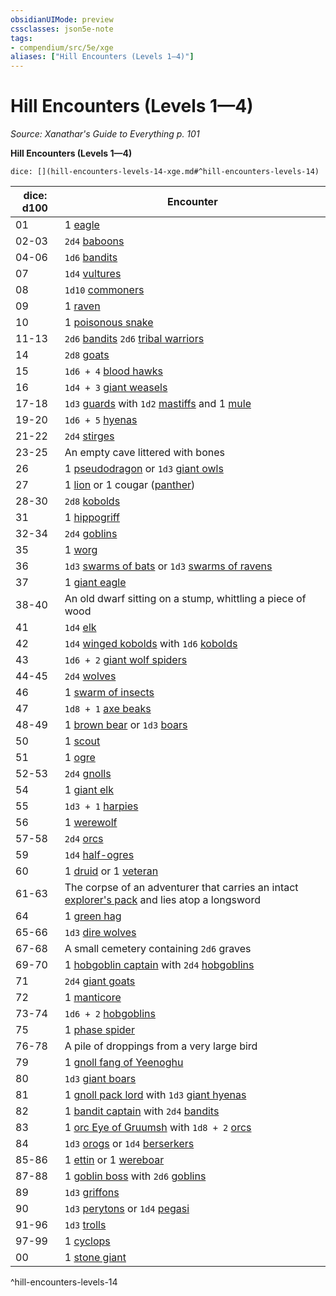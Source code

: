 ```yaml
---
obsidianUIMode: preview
cssclasses: json5e-note
tags:
- compendium/src/5e/xge
aliases: ["Hill Encounters (Levels 1—4)"]
---
```

# Hill Encounters (Levels 1—4)
*Source: Xanathar's Guide to Everything p. 101* 

**Hill Encounters (Levels 1—4)**

`dice: [](hill-encounters-levels-14-xge.md#^hill-encounters-levels-14)`

| dice: d100 | Encounter |
|------------|-----------|
| 01 | 1 [eagle](/2-Mechanics/CLI/bestiary/beast/eagle.md) |
| 02-03 | `2d4` [baboons](/2-Mechanics/CLI/bestiary/beast/baboon.md) |
| 04-06 | `1d6` [bandits](/2-Mechanics/CLI/bestiary/humanoid/bandit.md) |
| 07 | `1d4` [vultures](/2-Mechanics/CLI/bestiary/beast/vulture.md) |
| 08 | `1d10` [commoners](/2-Mechanics/CLI/bestiary/humanoid/commoner.md) |
| 09 | 1 [raven](/2-Mechanics/CLI/bestiary/beast/raven.md) |
| 10 | 1 [poisonous snake](/2-Mechanics/CLI/bestiary/beast/poisonous-snake.md) |
| 11-13 | `2d6` [bandits](/2-Mechanics/CLI/bestiary/humanoid/bandit.md) `2d6` [tribal warriors](/2-Mechanics/CLI/bestiary/humanoid/tribal-warrior.md) |
| 14 | `2d8` [goats](/2-Mechanics/CLI/bestiary/beast/goat.md) |
| 15 | `1d6 + 4` [blood hawks](/2-Mechanics/CLI/bestiary/beast/blood-hawk.md) |
| 16 | `1d4 + 3` [giant weasels](/2-Mechanics/CLI/bestiary/beast/giant-weasel.md) |
| 17-18 | `1d3` [guards](/2-Mechanics/CLI/bestiary/humanoid/guard.md) with `1d2` [mastiffs](/2-Mechanics/CLI/bestiary/beast/mastiff.md) and 1 [mule](/2-Mechanics/CLI/bestiary/beast/mule.md) |
| 19-20 | `1d6 + 5` [hyenas](/2-Mechanics/CLI/bestiary/beast/hyena.md) |
| 21-22 | `2d4` [stirges](/2-Mechanics/CLI/bestiary/beast/stirge.md) |
| 23-25 | An empty cave littered with bones |
| 26 | 1 [pseudodragon](/2-Mechanics/CLI/bestiary/dragon/pseudodragon.md) or `1d3` [giant owls](/2-Mechanics/CLI/bestiary/beast/giant-owl.md) |
| 27 | 1 [lion](/2-Mechanics/CLI/bestiary/beast/lion.md) or 1 cougar ([panther](/2-Mechanics/CLI/bestiary/beast/panther.md)) |
| 28-30 | `2d8` [kobolds](/2-Mechanics/CLI/bestiary/humanoid/kobold.md) |
| 31 | 1 [hippogriff](/2-Mechanics/CLI/bestiary/monstrosity/hippogriff.md) |
| 32-34 | `2d4` [goblins](/2-Mechanics/CLI/bestiary/humanoid/goblin.md) |
| 35 | 1 [worg](/2-Mechanics/CLI/bestiary/monstrosity/worg.md) |
| 36 | `1d3` [swarms of bats](/2-Mechanics/CLI/bestiary/beast/swarm-of-bats.md) or `1d3` [swarms of ravens](/2-Mechanics/CLI/bestiary/beast/swarm-of-ravens.md) |
| 37 | 1 [giant eagle](/2-Mechanics/CLI/bestiary/beast/giant-eagle.md) |
| 38-40 | An old dwarf sitting on a stump, whittling a piece of wood |
| 41 | `1d4` [elk](/2-Mechanics/CLI/bestiary/beast/elk.md) |
| 42 | `1d4` [winged kobolds](/2-Mechanics/CLI/bestiary/humanoid/winged-kobold.md) with `1d6` [kobolds](/2-Mechanics/CLI/bestiary/humanoid/kobold.md) |
| 43 | `1d6 + 2` [giant wolf spiders](/2-Mechanics/CLI/bestiary/beast/giant-wolf-spider.md) |
| 44-45 | `2d4` [wolves](/2-Mechanics/CLI/bestiary/beast/wolf.md) |
| 46 | 1 [swarm of insects](/2-Mechanics/CLI/bestiary/beast/swarm-of-insects.md) |
| 47 | `1d8 + 1` [axe beaks](/2-Mechanics/CLI/bestiary/beast/axe-beak.md) |
| 48-49 | 1 [brown bear](/2-Mechanics/CLI/bestiary/beast/brown-bear.md) or `1d3` [boars](/2-Mechanics/CLI/bestiary/beast/boar.md) |
| 50 | 1 [scout](/2-Mechanics/CLI/bestiary/humanoid/scout.md) |
| 51 | 1 [ogre](/2-Mechanics/CLI/bestiary/giant/ogre.md) |
| 52-53 | `2d4` [gnolls](/2-Mechanics/CLI/bestiary/humanoid/gnoll.md) |
| 54 | 1 [giant elk](/2-Mechanics/CLI/bestiary/beast/giant-elk.md) |
| 55 | `1d3 + 1` [harpies](/2-Mechanics/CLI/bestiary/monstrosity/harpy.md) |
| 56 | 1 [werewolf](/2-Mechanics/CLI/bestiary/humanoid/werewolf.md) |
| 57-58 | `2d4` [orcs](/2-Mechanics/CLI/bestiary/humanoid/orc.md) |
| 59 | `1d4` [half-ogres](/2-Mechanics/CLI/bestiary/giant/half-ogre-ogrillon.md) |
| 60 | 1 [druid](/2-Mechanics/CLI/bestiary/humanoid/druid.md) or 1 [veteran](/2-Mechanics/CLI/bestiary/humanoid/veteran.md) |
| 61-63 | The corpse of an adventurer that carries an intact [explorer's pack](/2-Mechanics/CLI/items/explorers-pack.md) and lies atop a longsword |
| 64 | 1 [green hag](/2-Mechanics/CLI/bestiary/fey/green-hag.md) |
| 65-66 | `1d3` [dire wolves](/2-Mechanics/CLI/bestiary/beast/dire-wolf.md) |
| 67-68 | A small cemetery containing `2d6` graves |
| 69-70 | 1 [hobgoblin captain](/2-Mechanics/CLI/bestiary/humanoid/hobgoblin-captain.md) with `2d4` [hobgoblins](/2-Mechanics/CLI/bestiary/humanoid/hobgoblin.md) |
| 71 | `2d4` [giant goats](/2-Mechanics/CLI/bestiary/beast/giant-goat.md) |
| 72 | 1 [manticore](/2-Mechanics/CLI/bestiary/monstrosity/manticore.md) |
| 73-74 | `1d6 + 2` [hobgoblins](/2-Mechanics/CLI/bestiary/humanoid/hobgoblin.md) |
| 75 | 1 [phase spider](/2-Mechanics/CLI/bestiary/monstrosity/phase-spider.md) |
| 76-78 | A pile of droppings from a very large bird |
| 79 | 1 [gnoll fang of Yeenoghu](/2-Mechanics/CLI/bestiary/fiend/gnoll-fang-of-yeenoghu.md) |
| 80 | `1d3` [giant boars](/2-Mechanics/CLI/bestiary/beast/giant-boar.md) |
| 81 | 1 [gnoll pack lord](/2-Mechanics/CLI/bestiary/humanoid/gnoll-pack-lord.md) with `1d3` [giant hyenas](/2-Mechanics/CLI/bestiary/beast/giant-hyena.md) |
| 82 | 1 [bandit captain](/2-Mechanics/CLI/bestiary/humanoid/bandit-captain.md) with `2d4` [bandits](/2-Mechanics/CLI/bestiary/humanoid/bandit.md) |
| 83 | 1 [orc Eye of Gruumsh](/2-Mechanics/CLI/bestiary/humanoid/orc-eye-of-gruumsh.md) with `1d8 + 2` [orcs](/2-Mechanics/CLI/bestiary/humanoid/orc.md) |
| 84 | `1d3` [orogs](/2-Mechanics/CLI/bestiary/humanoid/orog.md) or `1d4` [berserkers](/2-Mechanics/CLI/bestiary/humanoid/berserker.md) |
| 85-86 | 1 [ettin](/2-Mechanics/CLI/bestiary/giant/ettin.md) or 1 [wereboar](/2-Mechanics/CLI/bestiary/humanoid/wereboar.md) |
| 87-88 | 1 [goblin boss](/2-Mechanics/CLI/bestiary/humanoid/goblin-boss.md) with `2d6` [goblins](/2-Mechanics/CLI/bestiary/humanoid/goblin.md) |
| 89 | `1d3` [griffons](/2-Mechanics/CLI/bestiary/monstrosity/griffon.md) |
| 90 | `1d3` [perytons](/2-Mechanics/CLI/bestiary/monstrosity/peryton.md) or `1d4` [pegasi](/2-Mechanics/CLI/bestiary/celestial/pegasus.md) |
| 91-96 | `1d3` [trolls](/2-Mechanics/CLI/bestiary/giant/troll.md) |
| 97-99 | 1 [cyclops](/2-Mechanics/CLI/bestiary/giant/cyclops.md) |
| 00 | 1 [stone giant](/2-Mechanics/CLI/bestiary/giant/stone-giant.md) |
^hill-encounters-levels-14